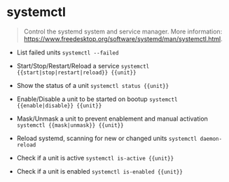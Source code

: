 # systemctl
> Control the systemd system and service manager.
> More information: <https://www.freedesktop.org/software/systemd/man/systemctl.html>.

- List failed units
`systemctl --failed`

- Start/Stop/Restart/Reload a service
`systemctl {{start|stop|restart|reload}} {{unit}}`

- Show the status of a unit
`systemctl status {{unit}}`

- Enable/Disable a unit to be started on bootup
`systemctl {{enable|disable}} {{unit}}`

- Mask/Unmask a unit to prevent enablement and manual activation
`systemctl {{mask|unmask}} {{unit}}`

- Reload systemd, scanning for new or changed units
`systemctl daemon-reload`

- Check if a unit is active
`systemctl is-active {{unit}}`

- Check if a unit is enabled
`systemctl is-enabled {{unit}}`
